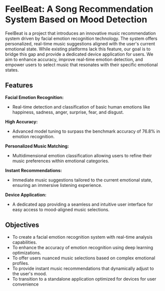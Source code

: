 # FeelBeat: A Song Recommendation System Based on Mood Detection
FeelBeat is a project that introduces an innovative music recommendation system driven by facial emotion recognition technology. The system offers personalized, real-time music suggestions aligned with the user's current emotional state. While existing platforms lack this feature, our goal is to bridge this gap and provide a dedicated device application for users. We aim to enhance accuracy, improve real-time emotion detection, and empower users to select music that resonates with their specific emotional states. 

## Features
**Facial Emotion Recognition:** 
* Real-time detection and classification of basic human emotions like happiness, sadness, anger, surprise, fear, and disgust.

**High Accuracy:** 
* Advanced model tuning to surpass the benchmark accuracy of 76.8% in emotion recognition.

**Personalized Music Matching:** 
* Multidimensional emotion classification allowing users to refine their music preferences within emotional categories.

**Instant Recommendations:** 
* Immediate music suggestions tailored to the current emotional state, ensuring an immersive listening experience.

**Device Application:** 
* A dedicated app providing a seamless and intuitive user interface for easy access to mood-aligned music selections.


## Objectives

* To create a facial emotion recognition system with real-time analysis capabilities.
* To enhance the accuracy of emotion recognition using deep learning optimizations.
* To offer users nuanced music selections based on complex emotional profiles.
* To provide instant music recommendations that dynamically adjust to the user's mood.
* To transition to a standalone application optimized for devices for user convenience
